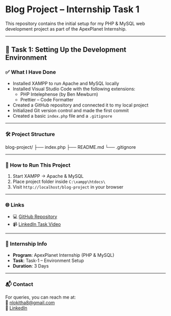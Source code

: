 # Blog Project – Internship Task 1

This repository contains the initial setup for my PHP & MySQL web development project as part of the ApexPlanet Internship.

---

## 🚀 Task 1: Setting Up the Development Environment

### ✅ What I Have Done

- Installed XAMPP to run Apache and MySQL locally
- Installed Visual Studio Code with the following extensions:
  - PHP Intelephense (by Ben Mewburn)
  - Prettier – Code Formatter
- Created a GitHub repository and connected it to my local project
- Initialized Git version control and made the first commit
- Created a basic `index.php` file and a `.gitignore`

---

### 🛠 Project Structure

blog-project/
├── index.php
├── README.md
└── .gitignore

---

### 🔧 How to Run This Project

1. Start XAMPP → Apache & MySQL
2. Place project folder inside `C:\xampp\htdocs\`
3. Visit `http://localhost/blog-project` in your browser

---

### 🌐 Links

- 💻 [GitHub Repository](https://github.com/lokitha-reddy/Blog-project)
- 📹 [LinkedIn Task Video](https://www.linkedin.com/in/yourprofile)

---

### 📅 Internship Info

- **Program**: ApexPlanet Internship (PHP & MySQL)
- **Task**: Task-1 – Environment Setup
- **Duration**: 3 Days

---

### 📬 Contact

For queries, you can reach me at:  
📧 nlokitha8@gmail.com  
🔗 [LinkedIn](www.linkedin.com/in/lokitha-narapureddy-44514b363)


